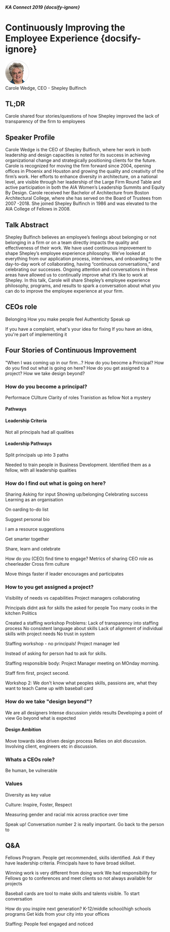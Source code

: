 ##### KA Connect 2019 {docsify-ignore}
# Continuously Improving the Employee Experience {docsify-ignore}

![CaroleWedge](../media/SpeakerHeadshot_02CaroleWedge.png)  
Carole Wedge, CEO - Shepley Bulfinch

## TL;DR
Carole shared four stories/questions of how Shepley improved the lack of transparency of the firm to employees

## Speaker Profile
Carole Wedge is the CEO of Shepley Bulfinch, where her work in both leadership and design capacities is noted for its success in achieving organizational change and strategically positioning clients for the future. Carole is recognized for moving the firm forward since 2004, opening offices in Phoenix and Houston and growing the quality and creativity of the firm’s work. Her efforts to enhance diversity in architecture, on a national level, are visible through her leadership of the Large Firm Round Table and active participation in both the AIA Women’s Leadership Summits and Equity By Design. Carole received her Bachelor of Architecture from Boston Architectural College, where she has served on the Board of Trustees from 2007 -2018. She joined Shepley Bulfinch in 1986 and was elevated to the AIA College of Fellows in 2008. 

## Talk Abstract
Shepley Bulfinch believes an employee’s feelings about belonging or not belonging in a firm or on a team directly impacts the quality and effectiveness of their work. We have used continuous improvement to shape Shepley’s employee experience philosophy. We’ve looked at everything from our application process, interviews, and onboarding to the day-to-day work of collaborating, having “continuous conversations,” and celebrating our successes. Ongoing attention and conversations in these areas have allowed us to continually improve what it’s like to work at Shepley. In this talk, Carole will share Shepley’s employee experience philosophy, programs, and results to spark a conversation about what you can do to improve the employee experience at your firm.

## CEOs role
Belonging
How you make people feel
Authenticity
Speak up

If you have a complaint, what's your idea for fixing
If you have an idea, you're part of implementing it

## Four Stories of Continuous Improvement
"When I was coming up in our firm...?
How do you beocme a Principal?
How do you find out what is going on here?
How do you get assigned to a project?
How we take design beyond?

### How do you become a principal?
Performace CUlture
Clarity of roles
Tranistion as fellow
Not a mystery

#### Pathways

#### Leadership Criteria
Not all principals had all qualities


#### Leadership Pathways
Split principals up into 3 paths

Needed to train people in Business Development. Identified them as a fellow, with all leadership qualities


### How do I find out what is going on here?
Sharing
Asking for input
Showing up/belonging
Celebrating success
Learning as an organisation

On oarding to-do list

Suggest personal bio

I am a resource suggestions

Get smarter together

Share, learn and celebrate

How do you (CEO) find time to engage?
Metrics of sharing
CEO role as cheerleader
Cross firm culture

Move things faster if leader encourages and participates

### How to you get assigned a project?
Visibility of needs vs capabilities
Project managers collaborating

Principals didnt ask for skills the asked for people
Too many cooks in the kitchen
Politics

Created a staffing workshop
Problems: Lack of transparency into staffing process
No consistent language about skills
Lack of alignment of individual skills with project needs
No trust in system

Staffing workshop - no principals!
Project manager led

Instead of asking for person had to ask for skills.

Staffing responsible body:
Project Manager meeting on MOnday morning. 

Staff firm first, project second.

Workshop 2: We don't know what peoples skills, passions are, what they want to teach
Came up with baseball card


### How do we take "design beyond"?
We are all designers
Intense discussion yields results
Developing a point of view
Go beyond what is expected

#### Design Ambition
Move towards idea driven design process
Relies on alot discussion. Involving client, engineers etc in discussion. 

### Whats a CEOs role?
Be human, be vulnerable

### Values
Diversity as key value

Culture: Inspire, Foster, Respect

Measuring gender and racial mix across practice over time

Speak up! Conversation number 2 is really important. Go back to the person to 

## Q&A
Fellows Program. People get recommended, skills identified. Ask if they have leadership criteria.
Principals have to have broad skillset.

Winning work is very different from doing work
We had responsibility for 
Fellows go to conferences and meet clients so not always available for projects

Baseball cards are tool to make skills and talents visible. To start conversation


How do you inspire next generation?
K-12/middle school/high schools programs
Get kids from your city into your offices

Staffing:
People feel engaged and noticed